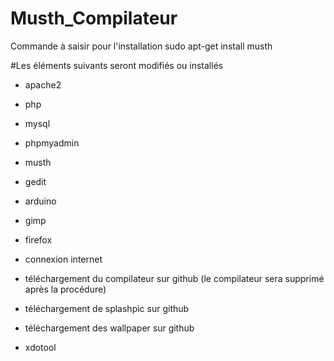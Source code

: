 # Musth_Compilateur

Commande à saisir pour l'installation
sudo apt-get install musth


#Les éléments suivants seront modifiés ou installés

- apache2
- php
- mysql
- phpmyadmin
- musth
- gedit
- arduino
- gimp
- firefox

- connexion internet
- téléchargement du compilateur sur github (le compilateur sera supprimé après la procédure)
- téléchargement de splashpic sur github
- téléchargement des wallpaper sur github
- xdotool
